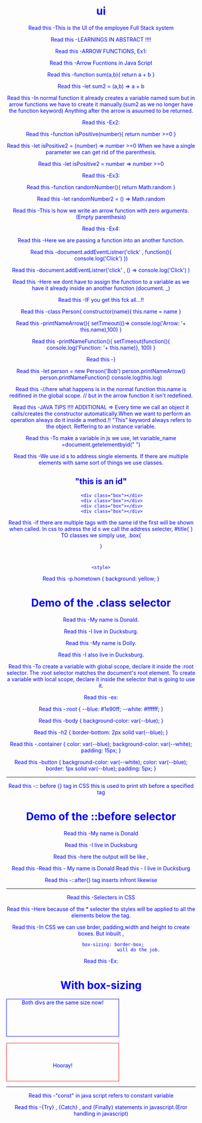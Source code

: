 # ui
 This is the UI of the employee Full Stack system

 LEARNINGS IN ABSTRACT !!!!

ARROW FUNCTIONS,
Ex1:

 Arrow Fucntions in Java Script

 function sum(a,b){
    return a + b
 }

 let sum2 = (a,b) => a + b


In normal function it already creates a variable named sum but in arrow functions we have to create it manually.(sum2 as we no longer have the function keyword)
Anything after the arrow is asuumed to be returned.


Ex2:

function isPositive(number){
    return number >=0
}

let isPositive2 = (number) => number >=0
When we have a single parameter we can get rid of the parenthesis.

let isPositive2 = number => number >=0

Ex3:

function randomNumber(){
    return Math.random
}

let randomNumber2 = () => Math.random

This is how we write an arrow function with zero arguments.(Empty parenthesis)

Ex4:

Here we are passing a function into an another function.

document.addEventListner('click' , function(){
    console.log('Click')
})

document.addEventListner('click' , () => console.log('Click') )

Here we dont have to assign the function to a variable as we have it already inside an another function (document. _)

IF you get this fck all...!!

class Person{
    constructor(name){
        this.name = name 
    }



printNameArrow(){
    setTimeout(()=> console.log('Arrow: '+ this.name),100)
}

printNameFunction(){
    setTimeout(function(){
        console.log('Function: '+ this.name)}, 100)
    }

}


let person = new Person('Bob')
person.printNameArrow()
person.printNameFunction()
console.log(this.log)

//here what happens is in the normal function this.name is redifined in the global scope.
// but in the arrow function it isn't redefined.




JAVA TIPS !!!!
ADDITIONAL => Every time we call an object it calls/creates the constructor automatically.When we want to perform an operation always do it inside a method.!!
"This" keyword always refers to the object. Reffering to an instance variable. 


To make a variable in js we use,
 let variable_name =document.getelementbyid(" ")

We use id s to address single elements. If there are multiple elements with same sort of things we use classes.


<body>
<h2 id=title>"this is an id" </h2>

            <div class="box"></div>
            <div class="box"></div>
            <div class="box"></div>
            <div class="box"></div>


if there are multiple tags with the same id the first will be shown when called.
In css to adress the id s we call the address selecter,
    #title{ }
TO classes we simply use,
    .box{

    }



    <style>
p.hometown { 
  background: yellow;
}
</style>
</head>
<body>

<h1>Demo of the .class selector</h1>

<p>My name is Donald.</p>
<p class="hometown">I live in Ducksburg.</p>

<p>My name is Dolly.</p>
<p class="hometown">I also live in Ducksburg.</p>


To create a variable with global scope, declare it inside the :root selector. The :root selector matches the document's root element.
To create a variable with local scope, declare it inside the selector that is going to use it.

ex:

:root {
  --blue: #1e90ff;
  --white: #ffffff;
}

body { background-color: var(--blue); }

h2 { border-bottom: 2px solid var(--blue); }

.container {
  color: var(--blue);
  background-color: var(--white);
  padding: 15px;
}

button {
  background-color: var(--white);
  color: var(--blue);
  border: 1px solid var(--blue);
  padding: 5px;
}

-----------------------------------------------------
:: before {}   tag in CSS
this is used to print sth before a specified tag

<head>
<style>
p::before {
  content: "Read this -";
}
</style>
</head>
<body>

<h1>Demo of the ::before selector</h1>

<p>My name is Donald</p>
<p>I live in Ducksburg</p>

</body>
</html>

here the output will be like ,

Read this - My name is Donald
Read this - I live in Ducksburg

::after{} tag inserts infront likewise

----------------------------------------
Selecters in CSS

<style>
* {
  text-align: center;
  color: blue;
}
</style>

Here because of the * selecter the styles will be applied to all the elements below the tag.


In CSS we can use brder, padding,width and height to create boxes. But inbuilt ,

             box-sizing: border-box;
                                will do the job.


Ex:

<style> 
.div1 {
  width: 300px;
  height: 100px;
  border: 1px solid blue;
  box-sizing: border-box;
}

.div2 {
  width: 300px;
  height: 100px;  
  padding: 50px;
  border: 1px solid red;
  box-sizing: border-box;
box-sizing: border-box;

 }
</style>
</head>
<body>

<h1>With box-sizing</h1>

<div class="div1">Both divs are the same size now!</div>
<br>
<div class="div2">Hooray!</div>

</body>


--------------------------------------------------------------------

"const" in java script refers to constant variable

{Try} , {Catch} , and {Finally} statements in javascript.(Eror handling in javascript)






























